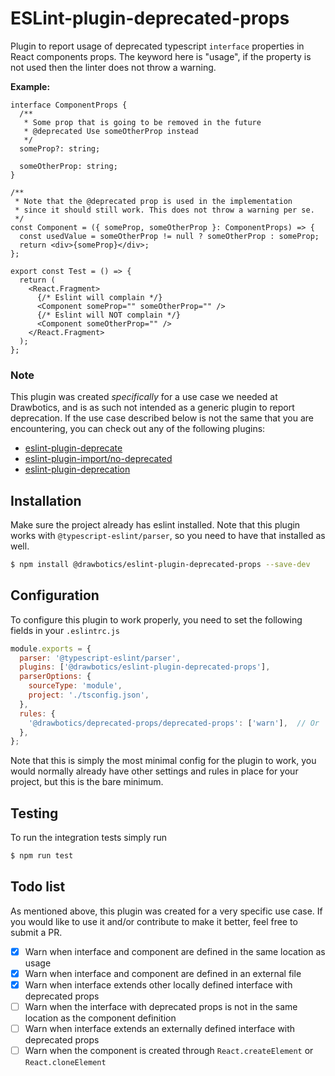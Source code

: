 # ESLint-plugin-deprecated-props

Plugin to report usage of deprecated typescript `interface` properties in React components props. The keyword here is "usage", if the property is not used then the linter does not throw a warning.

**Example:**
```tsx
interface ComponentProps {
  /**
   * Some prop that is going to be removed in the future
   * @deprecated Use someOtherProp instead
   */
  someProp?: string;

  someOtherProp: string;
}

/**
 * Note that the @deprecated prop is used in the implementation
 * since it should still work. This does not throw a warning per se.
 */
const Component = ({ someProp, someOtherProp }: ComponentProps) => {
  const usedValue = someOtherProp != null ? someOtherProp : someProp;
  return <div>{someProp}</div>;
};

export const Test = () => {
  return (
    <React.Fragment>
      {/* Eslint will complain */}
      <Component someProp="" someOtherProp="" /> 
      {/* Eslint will NOT complain */}
      <Component someOtherProp="" />
    </React.Fragment>
  );
};
```

### Note
This plugin was created _specifically_ for a use case we needed at Drawbotics, and is as such not intended as a generic plugin to report deprecation. If the use case described below is not the same that you are encountering, you can check out any of the following plugins:
- [eslint-plugin-deprecate](https://github.com/AlexMost/eslint-plugin-deprecate)
- [eslint-plugin-import/no-deprecated](https://github.com/benmosher/eslint-plugin-import/blob/master/docs/rules/no-deprecated.md)
- [eslint-plugin-deprecation](https://github.com/gund/eslint-plugin-deprecation)


## Installation
Make sure the project already has eslint installed. Note that this plugin works with `@typescript-eslint/parser`, so you need to have that installed as well.
```bash
$ npm install @drawbotics/eslint-plugin-deprecated-props --save-dev
```

## Configuration
To configure this plugin to work properly, you need to set the following fields in your `.eslintrc.js`
```js
module.exports = {
  parser: '@typescript-eslint/parser',
  plugins: ['@drawbotics/eslint-plugin-deprecated-props'],
  parserOptions: {
    sourceType: 'module',
    project: './tsconfig.json',
  },
  rules: {
    '@drawbotics/deprecated-props/deprecated-props': ['warn'],  // Or 'error'
  },
};
```
Note that this is simply the most minimal config for the plugin to work, you would normally already have other settings and rules in place for your project, but this is the bare minimum.

## Testing
To run the integration tests simply run
```bash
$ npm run test
```

## Todo list
As mentioned above, this plugin was created for a very specific use case. If you would like to use it and/or contribute to make it better, feel free to submit a PR.

- [x] Warn when interface and component are defined in the same location as usage
- [x] Warn when interface and component are defined in an external file
- [x] Warn when interface extends other locally defined interface with deprecated props
- [ ] Warn when the interface with deprecated props is not in the same location as the component definition
- [ ] Warn when interface extends an externally defined interface with deprecated props
- [ ] Warn when the component is created through `React.createElement` or `React.cloneElement`
